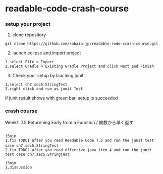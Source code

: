 # readable-code-crash-course

### setup your project

1. clone repository 

```
git clone https://github.com/kobain-jp/readable-code-crash-course.git
```

2. launch eclipse and import project

```
1.select File > Import 
2.select Gradle > Existing Gradle Project and click Next and Finish

```

3. Check your setup by lauching junit

```
1.select ch7.sec5.StringTest
2.right click and run as junit Test

```

if junit result shows with green bar, setup is succeeded

### crash course

Week1. 7.5 Returnning Early from a Function / 関数から早く返す

```

15min
1.fix TODO1 after you read Readable Code 7.5 and run the junit test case ch7.sec5.StringTest　　　
2.fix TODO2 after you read effective java item 4 and run the junit test case ch7.sec5.StringTest 

15min
1.discussion

```



